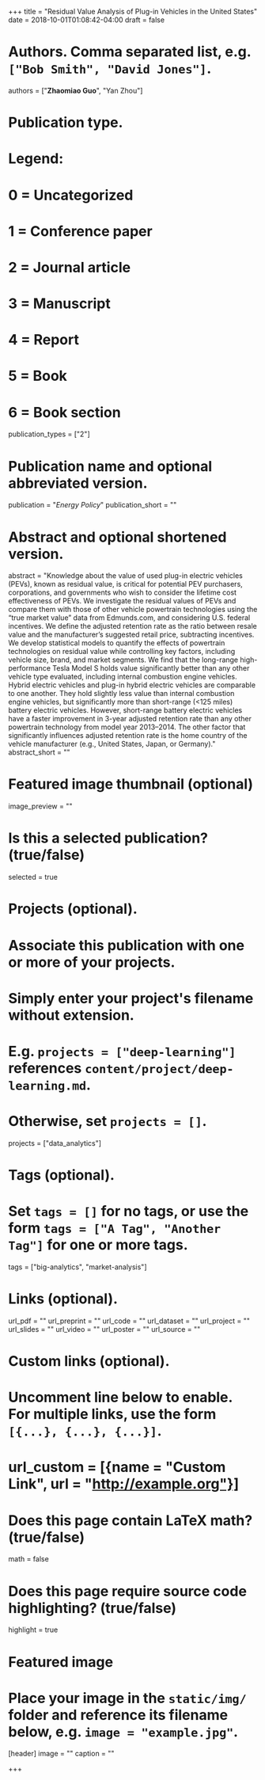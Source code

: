 +++
title = "Residual Value Analysis of Plug-in Vehicles in the United States"
date = 2018-10-01T01:08:42-04:00
draft = false

# Authors. Comma separated list, e.g. `["Bob Smith", "David Jones"]`.
authors = ["**Zhaomiao Guo**", "Yan Zhou"]

# Publication type.
# Legend:
# 0 = Uncategorized
# 1 = Conference paper
# 2 = Journal article
# 3 = Manuscript
# 4 = Report
# 5 = Book
# 6 = Book section
publication_types = ["2"]

# Publication name and optional abbreviated version.
publication = "*Energy Policy*"
publication_short = ""

# Abstract and optional shortened version.
abstract = "Knowledge about the value of used plug-in electric vehicles (PEVs), known as residual value, is critical for potential PEV purchasers, corporations, and governments who wish to consider the lifetime cost effectiveness of PEVs. We investigate the residual values of PEVs and compare them with those of other vehicle powertrain technologies using the “true market value” data from Edmunds.com, and considering U.S. federal incentives. We define the adjusted retention rate as the ratio between resale value and the manufacturer’s suggested retail price, subtracting incentives. We develop statistical models to quantify the effects of powertrain technologies on residual value while controlling key factors, including vehicle size, brand, and market segments. We find that the long-range high-performance Tesla Model S holds value significantly better than any other vehicle type evaluated, including internal combustion engine vehicles. Hybrid electric vehicles and plug-in hybrid electric vehicles are comparable to one another. They hold slightly less value than internal combustion engine vehicles, but significantly more than short-range (<125 miles) battery electric vehicles. However, short-range battery electric vehicles have a faster improvement in 3-year adjusted retention rate than any other powertrain technology from model year 2013–2014. The other factor that significantly influences adjusted retention rate is the home country of the vehicle manufacturer (e.g., United States, Japan, or Germany)."
abstract_short = ""

# Featured image thumbnail (optional)
image_preview = ""

# Is this a selected publication? (true/false)
selected = true

# Projects (optional).
#   Associate this publication with one or more of your projects.
#   Simply enter your project's filename without extension.
#   E.g. `projects = ["deep-learning"]` references `content/project/deep-learning.md`.
#   Otherwise, set `projects = []`.
projects = ["data_analytics"]

# Tags (optional).
#   Set `tags = []` for no tags, or use the form `tags = ["A Tag", "Another Tag"]` for one or more tags.
tags = ["big-analytics", "market-analysis"]

# Links (optional).
url_pdf = ""
url_preprint = ""
url_code = ""
url_dataset = ""
url_project = ""
url_slides = ""
url_video = ""
url_poster = ""
url_source = ""

# Custom links (optional).
#   Uncomment line below to enable. For multiple links, use the form `[{...}, {...}, {...}]`.
# url_custom = [{name = "Custom Link", url = "http://example.org"}]

# Does this page contain LaTeX math? (true/false)
math = false

# Does this page require source code highlighting? (true/false)
highlight = true

# Featured image
# Place your image in the `static/img/` folder and reference its filename below, e.g. `image = "example.jpg"`.
[header]
image = ""
caption = ""

+++
